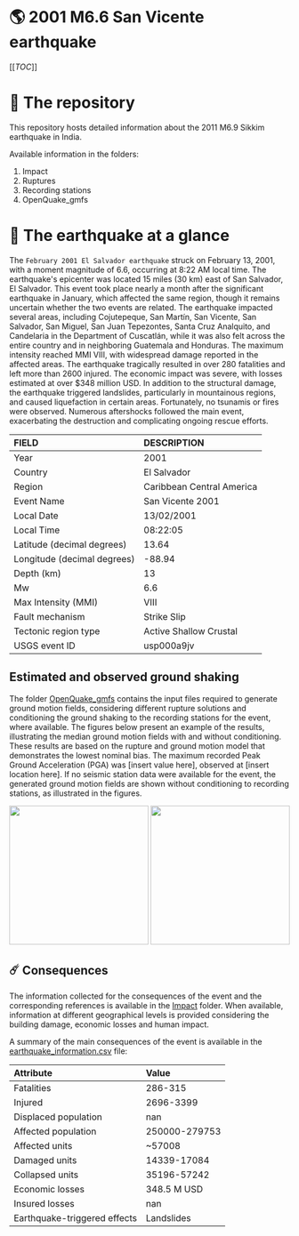 # 🌎 2001 M6.6 San Vicente earthquake
[[_TOC_]]

# 📂 The repository

This repository hosts detailed information about the 2011 M6.9 Sikkim earthquake in India.

Available information in the folders:

1. Impact
2. Ruptures
3. Recording stations
4. OpenQuake_gmfs


# 🚀 The earthquake at a glance

The `February 2001 El Salvador earthquake` struck on February 13, 2001, with a moment magnitude of 6.6, occurring at 8:22 AM local time. The earthquake's epicenter was located 15 miles (30 km) east of San Salvador, El Salvador. This event took place nearly a month after the significant earthquake in January, which affected the same region, though it remains uncertain whether the two events are related. The earthquake impacted several areas, including Cojutepeque, San Martín, San Vicente, San Salvador, San Miguel, San Juan Tepezontes, Santa Cruz Analquito, and Candelaria in the Department of Cuscatlán, while it was also felt across the entire country and in neighboring Guatemala and Honduras. The maximum intensity reached MMI VIII, with widespread damage reported in the affected areas. The earthquake tragically resulted in over 280 fatalities and left more than 2600 injured. The economic impact was severe, with losses estimated at over $348 million USD. In addition to the structural damage, the earthquake triggered landslides, particularly in mountainous regions, and caused liquefaction in certain areas. Fortunately, no tsunamis or fires were observed. Numerous aftershocks followed the main event, exacerbating the destruction and complicating ongoing rescue efforts.

| FIELD | DESCRIPTION |
|:-------|:-------------|
| Year | 2001 |
| Country | El Salvador |
| Region | Caribbean Central America |
| Event Name | San Vicente 2001 |
| Local Date | 13/02/2001 |
| Local Time | 08:22:05 |
| Latitude (decimal degrees) | 13.64 |
| Longitude (decimal degrees) | -88.94 |
| Depth (km) | 13 |
| Mw | 6.6 |
| Max Intensity (MMI) | VIII |
| Fault mechanism | Strike Slip |
| Tectonic region type | Active Shallow Crustal |
| USGS event ID | usp000a9jv |

## Estimated and observed ground shaking

The folder [OpenQuake_gmfs](./OpenQuake_gmfs/) contains the input files required to generate ground motion fields, considering different rupture solutions and conditioning the ground shaking to the recording stations for the event, where available. The figures below present an example of the results, illustrating the median ground motion fields with and without conditioning. These results are based on the rupture and ground motion model that demonstrates the lowest nominal bias. The maximum recorded Peak Ground Acceleration (PGA) was [insert value here], observed at [insert location here]. If no seismic station data were available for the event, the generated ground motion fields are shown without conditioning to recording stations, as illustrated in the figures.

<img src="./OpenQuake_gmfs/median_gmf_stations_none.png" height="250">
<img src="./OpenQuake_gmfs/median_gmf_stations_seismic.png" height="250">

## ☄️ Consequences

The information collected for the consequences of the event and the corresponding references is available in the [Impact](./Impact) folder. When available, information at different geographical levels is provided considering the building damage, economic losses and human impact.

A summary of the main consequences of the event is available in the [earthquake_information.csv](./earthquake_information.csv) file:

| Attribute | Value |
|:-------|:-------------|
| Fatalities | 286-315 |
| Injured | 2696-3399 |
| Displaced population | nan |
| Affected population | 250000-279753 |
| Affected units | ~57008  |
| Damaged units | 14339-17084  |
| Collapsed units | 35196-57242  |
| Economic losses | 348.5 M USD |
| Insured losses | nan |
| Earthquake-triggered effects | Landslides |